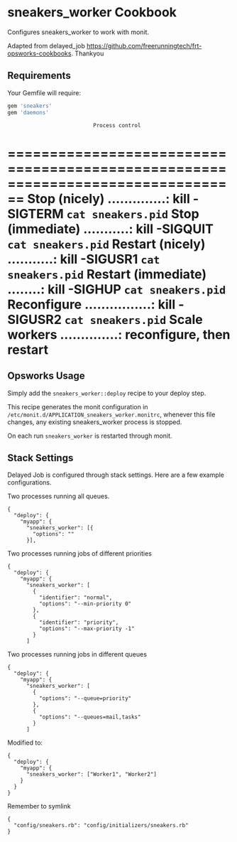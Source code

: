 sneakers_worker Cookbook
====================
Configures sneakers_worker to work with monit.

Adapted from delayed_job https://github.com/freerunningtech/frt-opsworks-cookbooks. Thankyou

Requirements
------------

Your Gemfile will require:

```ruby
gem 'sneakers'
gem 'daemons'
```
                               Process control
================================================================================
Stop (nicely) ..............: kill -SIGTERM `cat sneakers.pid`
Stop (immediate) ...........: kill -SIGQUIT `cat sneakers.pid`
Restart (nicely) ...........: kill -SIGUSR1 `cat sneakers.pid`
Restart (immediate) ........: kill -SIGHUP `cat sneakers.pid`
Reconfigure ................: kill -SIGUSR2 `cat sneakers.pid`
Scale workers ..............: reconfigure, then restart
================================================================================


Opsworks Usage
--------------

Simply add the `sneakers_worker::deploy` recipe to your deploy step.

This recipe generates the monit configuration in
`/etc/monit.d/APPLICATION_sneakers_worker.monitrc`, whenever this file changes, any
existing sneakers_worker process is stopped.

On each run `sneakers_worker` is restarted through monit.

Stack Settings
--------------

Delayed Job is configured through stack settings. Here are a few example
configurations.

Two processes running all queues.

```
{
  "deploy": {
    "myapp": {
      "sneakers_worker": [{
        "options": ""
      }],
```

Two processes running jobs of different priorities

```
{
  "deploy": {
    "myapp": {
      "sneakers_worker": [
        {
          "identifier": "normal",
          "options": "--min-priority 0"
        },
        {
          "identifier": "priority",
          "options": "--max-priority -1"
        }
      ]
```


Two processes running jobs in different queues

```
{
  "deploy": {
    "myapp": {
      "sneakers_worker": [
        {
          "options": "--queue=priority"
        },
        {
          "options": "--queues=mail,tasks"
        }
      ]
```

Modified to:

```
{
  "deploy": {
    "myapp": {
      "sneakers_worker": ["Worker1", "Worker2"]
    }
  }
}

```

Remember to symlink

```
{
  "config/sneakers.rb": "config/initializers/sneakers.rb"
}
```
